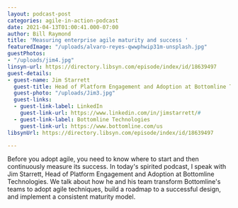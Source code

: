 ```yaml
---
layout: podcast-post
categories: agile-in-action-podcast
date: 2021-04-13T01:00:41.000-07:00
author: Bill Raymond
title: 'Measuring enterprise agile maturity and success '
featuredImage: "/uploads/alvaro-reyes-qwwphwip31m-unsplash.jpg"
guestPhotos:
- "/uploads/jim4.jpg"
linsyn-url: https://directory.libsyn.com/episode/index/id/18639497
guest-details:
- guest-name: Jim Starrett
  guest-title: Head of Platform Engagement and Adoption at Bottomline Technologies
  guest-photo: "/uploads/Jim3.jpg"
  guest-links:
  - guest-link-label: LinkedIn
    guest-link-url: https://www.linkedin.com/in/jimstarrett/#
  - guest-link-label: Bottomline Technologies
    guest-link-url: https://www.bottomline.com/us
libsynUrl: https://directory.libsyn.com/episode/index/id/18639497

---
```

Before you adopt agile, you need to know where to start and then continuously measure its success. In today's spirited podcast, I speak with Jim Starrett, Head of Platform Engagement and Adoption at Bottomline Technologies. We talk about how he and his team transform Bottomline's teams to adopt agile techniques, build a roadmap to a successful design, and implement a consistent maturity model.